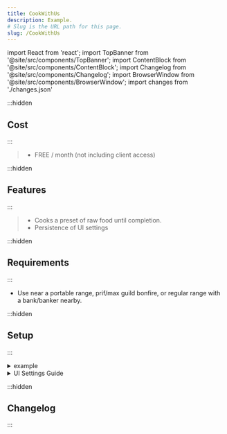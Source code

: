 ```yaml
---
title: CookWithUs
description: Example.
# Slug is the URL path for this page.
slug: /CookWithUs
---
```


import React from 'react';
import TopBanner from '@site/src/components/TopBanner';
import ContentBlock from '@site/src/components/ContentBlock';
import Changelog from '@site/src/components/Changelog';
import BrowserWindow from '@site/src/components/BrowserWindow';
import changes from './changes.json'

<TopBanner title="CookWithUs" version="v1.0.6" skill="cooking">
</TopBanner>

:::hidden

## Cost

:::

<ContentBlock title="Cost">

> - FREE / month (not including client access)

</ContentBlock>

:::hidden

## Features

:::

<ContentBlock title="Features">

> - Cooks a preset of raw food until completion.
> - Persistence of UI settings

</ContentBlock>

:::hidden

## Requirements

:::
<ContentBlock title="Requirements">

- Use near a portable range, prif/max guild bonfire, or regular range with a bank/banker nearby.

</ContentBlock>

:::hidden

## Setup

:::
<ContentBlock title="Setup">

<details>
<summary>example</summary>

- example

</details>

<details>
<summary>UI Settings Guide</summary>

- example

</details>

</ContentBlock>

:::hidden

## Changelog

:::

<Changelog changes={changes}>

</Changelog>
